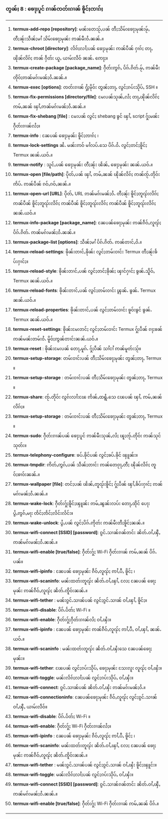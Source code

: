 ### တွၼ်ႈ 8 : ၶေႃႈပူင် ၵၢၼ်ၸတ်းၵၢၼ် ၶိူင်ႈၸၢၵ်ႈ
____
1. **termux-add-repo [repository]**: မၼ်းတေသႂ်ႇပၼ် တီႈသိမ်းၶေႃႈမုၼ်းမႂ်ႇ တီႈၼႂ်းသဵၼ်ႈမၢႆ သိမ်းၶေႃႈမုၼ်း ဢၼ်မီးဝႆႉၼၼ်ႉ။
2. **termux-chroot [directory]**: လႅၵ်ႈလၢႆႈပၼ် ၶေႃႈမုၼ်း ဢၼ်ပဵၼ် ႁၢၵ်ႈ တႃႇ ၽိုၼ်လိၵ်ႈ ဢၼ် ႁဵတ်း ယူႇ ယၢမ်းလဵဝ် ၼၼ်ႉ ဢေႃႈ။
3. **termux-create-package [package_name]**: ႁဵတ်းဢွၵ်ႇ ပႅၵ်ႉၵိတ်ႉမႂ်ႇ ဢၼ်မီးၸိုဝ်ႈဢၼ်မၵ်းမၼ်ႈဝႆႉၼၼ်ႉ။
4. **termux-exec [options]**: ၸတ်းၵၢၼ် ႁွႆးမိုဝ်း တွၼ်ႈတႃႇ လွင်ႈၵပ်းသိုပ်ႇ SSH ။
5. **termux-fix-permissions [directory/file]**: မႄးပၼ်သုၼ်ႇလႆႈ တႃႇၽိုၼ်လိၵ်ႈ ဢမ်ႇၼၼ် ၾၢႆႇဢၼ်မၵ်းမၼ်ႈဝႆႉၼၼ်ႉ။
6. **termux-fix-shebang [file]** : မႄးပၼ် လွင်ႈ shebang ၶွင် ၾၢႆႇ script ႁႂ်ႈမၼ်း ႁဵတ်းၵၢၼ်လႆႈ။
7. **termux-info** : ၼႄပၼ် ၶေႃႈမုၼ်း ၶိူင်ႈၸၢၵ်ႈ ၊
8. **termux-lock-settings** ၼႆႉ မၼ်းဢဝ် မၢႆလပ်ႉသေ ပိၵ်ႉဝႆႉ လွင်ႈတင်ႈၶိူင်ႈ Termux ၼၼ်ႉယဝ်ႉ။
9. **termux-notify** : သူင်ႇပၼ် ၶေႃႈမုၼ်း တီႈၼႂ်း ၽႅၼ်ႇ ၶေႃႈမုၼ်း ၼၼ်ႉယဝ်ႉ။
10. **termux-open [file/path]**: ပိုတ်ႇပၼ် ၾၢႆႇ ဢမ်ႇၼၼ် ၽိုၼ်လိၵ်ႈ ဢၼ်ၸႂ်ႉတိုဝ်း ဢႅပ်ႉ ဢၼ်ပဵၼ် ၵဝ်ႇၵဝ်ႇၼၼ်ႉ။
11. **termux-open-url [URL]**: ပိုတ်ႇ URL ဢၼ်မၵ်းမၼ်ႈဝႆႉ တီႈၼႂ်း ၶိူင်ႈတူၺ်းလိၵ်ႈ ဢၼ်ပဵၼ် ၶိူင်ႈတူၺ်းလိၵ်ႈ ဢၼ်ပဵၼ် ၶိူင်ႈတူၺ်းလိၵ်ႈ ဢၼ်ပဵၼ် ၶိူင်ႈတူၺ်းလိၵ်ႈ ၼၼ်ႉယဝ်ႉ။
12. **termux-info-package [package_name]**: ၼႄပၼ်ၶေႃႈမုၼ်း ဢၼ်ၵဵဝ်ႇလူၺ်ႈ ပႅၵ်ႉၵိတ်ႉ ဢၼ်မၵ်းမၼ်ႈဝႆႉၼၼ်ႉ။
13. **termux-package-list [options]**: သဵၼ်ႈမၢႆ ပႅၵ်ႉၵိတ်ႉ ဢၼ်တၢင်ႇဝႆႉ။
14. **termux-reload-settings**: ၶိုၼ်းတၢင်ႇၶိုၼ်း လွင်ႈတမ်းဝၢင်း Termux တီႈၼႂ်းၶႅပ်းႁၢင်ႈ။
15. **termux-reload-style**: ၶိုၼ်းတၢင်ႇပၼ် လွင်ႈတင်ႈၶိုၼ်ႈ ၾၢင်ႁၢင်ႈ ၶွၼ်ႉသိူဝ်ႇ Termux ၼၼ်ႉယဝ်ႉ။
16. **termux-reload-fonts**: ၶိုၼ်းတၢင်ႇပၼ် လွင်ႈတမ်းဝၢင်း ၾွၼ်ႉ ၶွၼ်ႉ Termux ၼၼ်ႉယဝ်ႉ။
17. **termux-reload-properties**: ၶိုၼ်းတၢင်ႇပၼ် လွင်ႈတမ်းဝၢင်း ၶူဝ်းၶွင် ၶွၼ်ႉ Termux ၼၼ်ႉယဝ်ႉ။
18. **termux-reset-settings**: ၶိုၼ်းမႄးတင်ႈ လွင်ႈတမ်းဝၢင်း Termux ႁႂ်ႈပဵၼ် ၵႃႈၶၼ် ဢၼ်မၼ်းတမ်းဝႆႉ မိူဝ်ႈဢွၼ်တၢင်းၼၼ်ႉယဝ်ႉ။
19. **termux-reset** : ၶိုၼ်းမႄးပၼ် တေႃႇမူၵ်ႉ ႁႂ်ႈပဵၼ် သၢႆငၢႆ ဢၼ်မူတ်းသႂ်။
20. **termux-setup-storage**: တမ်းဝၢင်းပၼ် တီႈသိမ်းၶေႃႈမုၼ်း တွၼ်ႈတႃႇ Termux ။
21. **termux-setup-storage** : တမ်းဝၢင်းပၼ် တီႈသိမ်းၶေႃႈမုၼ်း တွၼ်ႈတႃႇ Termux ။
22. **termux-share**: ၸႂ်ႉတိုဝ်း လွၵ်းလၢႆးၽႄ ဢႅၼ်ႇထရွႆႉသေ ၽႄပၼ် ၾၢႆႇ ဢမ်ႇၼၼ် လိၵ်ႈ။
23. **termux-setup-storage** : တမ်းဝၢင်းပၼ် တီႈသိမ်းၶေႃႈမုၼ်း တွၼ်ႈတႃႇ Termux ။
24. **termux-sudo**: ႁဵတ်းၵၢၼ်ပၼ် ၶေႃႈပူင် ဢၼ်မီးသုၼ်ႇလႆႈ ၽူႈၸႂ်ႉတိုဝ်း ဢၼ်သုင်သုတ်း။
25. **termux-telephony-configure**: ၶပ်ႉၶိုင်ပၼ် လွင်ႈၶပ်ႉၶိုင် ၾူၼ်း။
26. **termux-tmpdir**: ဢိတ်ႇဢွၵ်ႇပၼ် သဵၼ်ႈတၢင်း ဢၼ်တေၵႂႃႇတီႈ ၽိုၼ်လိၵ်ႈ ၸူဝ်ႈၶၢဝ်းၼၼ်ႉ။
27. **termux-wallpaper [file]**: တင်ႈပၼ် ၽႅၼ်ႇတူၺ်းၶိူင်ႈ ႁႂ်ႈပဵၼ် ၾၢႆႇၶႅပ်းႁၢင်ႈ ဢၼ်မၵ်းမၼ်ႈဝႆႉၼၼ်ႉ။
28. **termux-wake-lock**: ႁဵတ်းႁႂ်ႈၶိူင်ႈၾူၼ်း ဢမ်ႇၼွၼ်းလပ်း တေႃႇထိုင် ပေႃးပွႆႇဢွၵ်ႇမႃး ၸႅင်ႈၸႅင်ႈလႅင်းလႅင်း။
29. **termux-wake-unlock**: ပွႆႇပၼ် လွင်ႈပိၵ်ႉဢိုတ်း ဢၼ်မီးတီႈၶိူင်ႈၼၼ်ႉ။
30. **termux-wifi-connect [SSID] [password]**: ၵွင်ႉသၢၼ်ၵၼ်တင်း ၼႅတ်ႉဝၢႆႇၾီႇ ဢၼ်မၵ်းမၼ်ႈဝႆႉၼၼ်ႉ။
31. **termux-wifi-enable [true/false]**: ႁဵတ်းႁႂ်ႈ Wi-Fi ႁဵတ်းၵၢၼ် ဢမ်ႇၼၼ် ပိၵ်ႉပၼ်။
32. **termux-wifi-ipinfo** : ၼႄပၼ် ၶေႃႈမုၼ်း ၵဵဝ်ႇလူၺ်ႈ ဢၢႆႇပီႇ ၶိူင်ႈ ၊
33. **termux-wifi-scaninfo**: မၼ်းထတ်းတူၺ်း ၼႅတ်ႉဝၢႆႇၾၢႆႇ လႄႈ ၼႄပၼ် ၶေႃႈမုၼ်း ဢၼ်ၵဵဝ်ႇလူၺ်ႈ ၼႅတ်ႉၸိူဝ်းၼၼ်ႉ။
34. **termux-wifi-tether** : မၼ်းၵွင်ႉသၢၼ်ပၼ် လွင်ႈၵွင်ႉသၢၼ် ဝၢႆႇၾၢႆႇ ၶိူင်ႈ။
35. **termux-wifi-disable**: ပိၵ်ႉပႅတ်ႈ Wi-Fi ။
36. **termux-wifi-enable**: ႁဵတ်းႁႂ်ႈႁဵတ်းၵၢၼ်လႆႈ ဝၢႆႇၾႆး။
37. **termux-wifi-ipinfo** : ၼႄပၼ် ၶေႃႈမုၼ်း ဢၼ်ၵဵဝ်ႇလူၺ်ႈ ဢၢႆႇပီႇ ဝၢႆႇၾၢႆႇ ၼၼ်ႉယဝ်ႉ။
38. **termux-wifi-scaninfo** : မၼ်းထတ်းတူၺ်း ၼႅတ်ႉဝၢႆႇၾႆးသေ ၼႄပၼ်ၶေႃႈမုၼ်း။
39. **termux-wifi-tether**: ၽႄပၼ် လွင်ႈၵပ်းသိုပ်ႇ ၶေႃႈမုၼ်း သႄးလူး လူၺ်ႈ ဝၢႆႇၾႆး။
40. **termux-wifi-toggle**: မၼ်းလႅၵ်ႈလၢႆႈပၼ် လွင်ႈၵပ်းသိုပ်ႇ ဝၢႆႇၾႆး။
41. **termux-wifi-connect**: ၵွင်ႉသၢၼ်ပၼ် ၼႅတ်ႉဝၢႆႇၾႆး ဢၼ်မၵ်းမၼ်ႈဝႆႉ။
42. **termux-wifi-connectioninfo**: ၼႄပၼ်ၶေႃႈမုၼ်း ၵဵဝ်ႇလူၺ်ႈ လွင်ႈၵွင်ႉသၢၼ် ဝၢႆႇၾီႇ ယၢမ်းလဵဝ်။
43. **termux-wifi-disable**: ပိၵ်ႉပႅတ်ႈ Wi-Fi ။
44. **termux-wifi-enable**: ႁဵတ်းႁႂ်ႈ Wi-Fi ႁဵတ်းၵၢၼ်လႆႈ။
45. **termux-wifi-ipinfo** : ၼႄပၼ် ၶေႃႈမုၼ်း ၵဵဝ်ႇလူၺ်ႈ ဢၢႆႇပီႇ ၶိူင်ႈ ၊
46. ​​**termux-wifi-scaninfo**: မၼ်းထတ်းတူၺ်း ၼႅတ်ႉဝၢႆႇၾၢႆႇ လႄႈ ၼႄပၼ် ၶေႃႈမုၼ်း ဢၼ်ၵဵဝ်ႇလူၺ်ႈ ၼႅတ်ႉၸိူဝ်းၼၼ်ႉ။
47. **termux-wifi-tether** : မၼ်းၵွင်ႉသၢၼ်ပၼ် လွင်ႈၵွင်ႉသၢၼ် ဝၢႆႇၾႆး ၶိူင်ႈၾူင်း။
48. **termux-wifi-toggle**: မၼ်းလႅၵ်ႈလၢႆႈပၼ် လွင်ႈၵပ်းသိုပ်ႇ ဝၢႆႇၾႆး။
49. **termux-wifi-connect [SSID] [password]**: ၵွင်ႉသၢၼ်ၵၼ်တင်း ၼႅတ်ႉဝၢႆႇၾီႇ ဢၼ်မၵ်းမၼ်ႈဝႆႉၼၼ်ႉ။
50. **termux-wifi-enable [true/false]**: ႁဵတ်းႁႂ်ႈ Wi-Fi ႁဵတ်းၵၢၼ် ဢမ်ႇၼၼ် ပိၵ်ႉ။

____